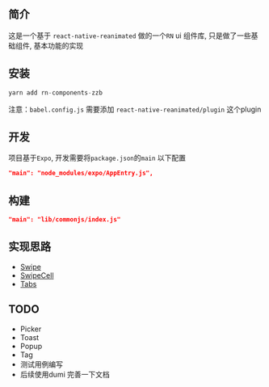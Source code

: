 ## 简介

这是一个基于 `react-native-reanimated` 做的一个`RN` ui 组件库, 只是做了一些基础组件, 基本功能的实现

## 安装

```jsx
yarn add rn-components-zzb
```

注意：`babel.config.js` 需要添加 `react-native-reanimated/plugin` 这个plugin


## 开发

项目基于`Expo`, 开发需要将`package.json`的`main` 以下配置

```json
"main": "node_modules/expo/AppEntry.js",
```

## 构建

```json
"main": "lib/commonjs/index.js"
```

## 实现思路

* [Swipe](src/components/swipe/readme.md)
* [SwipeCell](./src/components/swipe-cell/readme.md)
* [Tabs](./src/components/tabs/readme.md)

## TODO

* Picker
* Toast
* Popup
* Tag
* 测试用例编写
* 后续使用dumi 完善一下文档
